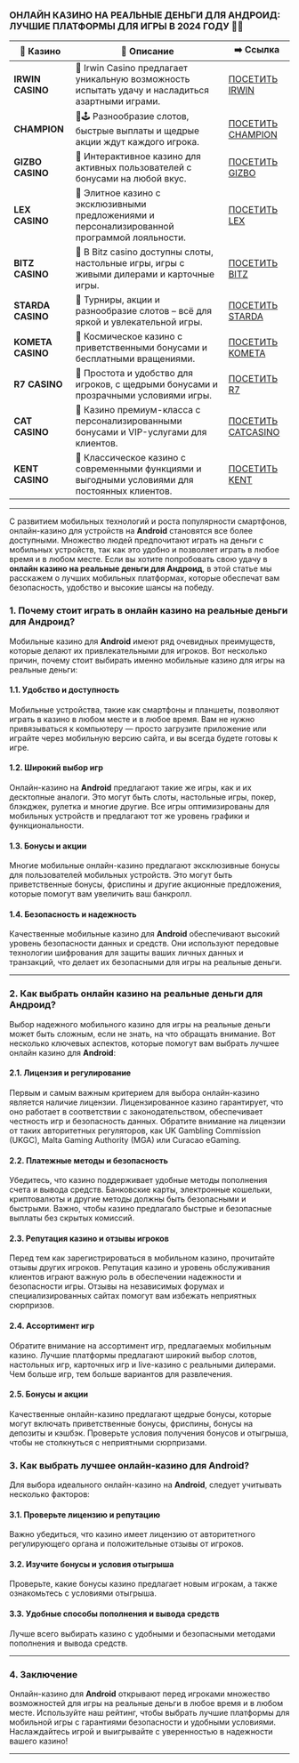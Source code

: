 ### **ОНЛАЙН КАЗИНО НА РЕАЛЬНЫЕ ДЕНЬГИ ДЛЯ АНДРОИД: ЛУЧШИЕ ПЛАТФОРМЫ ДЛЯ ИГРЫ В 2024 ГОДУ 🎰📱**
| 🎰 Казино           | 📜 Описание                                                                                       | ➡️ Ссылка                                                                                          |  
| ------------------- | ------------------------------------------------------------------------------------------------- | -------------------------------------------------------------------------------------------------- |
| **IRWIN CASINO**    | 🎲 Irwin Casino предлагает уникальную возможность испытать удачу и насладиться азартными играми.  | [ПОСЕТИТЬ IRWIN](https://tinyurl.com/4dpanc7s)                                                 |
| **CHAMPION**       | 🌟🕹️ Разнообразие слотов, быстрые выплаты и щедрые акции ждут каждого игрока.                    | [ПОСЕТИТЬ CHAMPION](https://tinyurl.com/y4c3nkh5)                                                 |
| **GIZBO CASINO**    | 🚀 Интерактивное казино для активных пользователей с бонусами на любой вкус.                      | [ПОСЕТИТЬ GIZBO](https://tinyurl.com/35t78xv9)                                                  |
| **LEX CASINO**      | 🎰 Элитное казино с эксклюзивными предложениями и персонализированной программой лояльности.      | [ПОСЕТИТЬ LEX](https://tinyurl.com/36mva56y)                                                    |
| **BITZ CASINO**     | 🌌 В Bitz casino доступны слоты, настольные игры, игры с живыми дилерами и карточные игры.        | [ПОСЕТИТЬ BITZ](https://tinyurl.com/y4zaxyjx) |
| **STARDA CASINO**   | 🌠 Турниры, акции и разнообразие слотов – всё для яркой и увлекательной игры.                     | [ПОСЕТИТЬ STARDA](https://tinyurl.com/bdd3znsu)                                                 |
| **KOMETA CASINO**   | 💫 Космическое казино с приветственными бонусами и бесплатными вращениями.                        | [ПОСЕТИТЬ KOMETA](https://tinyurl.com/2kds85s3)                                                 |
| **R7 CASINO**       | 🎯 Простота и удобство для игроков, с щедрыми бонусами и прозрачными условиями игры.              | [ПОСЕТИТЬ R7](https://l24.im/rFAoBM)                                                     |
| **CAT CASINO**       | 💎 Казино премиум-класса с персонализированными бонусами и VIP-услугами для клиентов.            | [ПОСЕТИТЬ CATCASINO](https://tinyurl.com/yrsjuw7k)                                                     |
| **KENT CASINO**     | 🎲 Классическое казино с современными функциями и выгодными условиями для постоянных клиентов.    | [ПОСЕТИТЬ KENT](https://tinyurl.com/5r8a8dhk)                                                   |

***
С развитием мобильных технологий и роста популярности смартфонов, онлайн-казино для устройств на **Android** становятся все более доступными. Множество людей предпочитают играть на деньги с мобильных устройств, так как это удобно и позволяет играть в любое время и в любом месте. Если вы хотите попробовать свою удачу в **онлайн казино на реальные деньги для Андроид**, в этой статье мы расскажем о лучших мобильных платформах, которые обеспечат вам безопасность, удобство и высокие шансы на победу.

### **1. Почему стоит играть в онлайн казино на реальные деньги для Андроид?**

Мобильные казино для **Android** имеют ряд очевидных преимуществ, которые делают их привлекательными для игроков. Вот несколько причин, почему стоит выбирать именно мобильные казино для игры на реальные деньги:

#### 1.1. **Удобство и доступность**

Мобильные устройства, такие как смартфоны и планшеты, позволяют играть в казино в любом месте и в любое время. Вам не нужно привязываться к компьютеру — просто загрузите приложение или играйте через мобильную версию сайта, и вы всегда будете готовы к игре.

#### 1.2. **Широкий выбор игр**

Онлайн-казино на **Android** предлагают такие же игры, как и их десктопные аналоги. Это могут быть слоты, настольные игры, покер, блэкджек, рулетка и многие другие. Все игры оптимизированы для мобильных устройств и предлагают тот же уровень графики и функциональности.

#### 1.3. **Бонусы и акции**

Многие мобильные онлайн-казино предлагают эксклюзивные бонусы для пользователей мобильных устройств. Это могут быть приветственные бонусы, фриспины и другие акционные предложения, которые помогут вам увеличить ваш банкролл.

#### 1.4. **Безопасность и надежность**

Качественные мобильные казино для **Android** обеспечивают высокий уровень безопасности данных и средств. Они используют передовые технологии шифрования для защиты ваших личных данных и транзакций, что делает их безопасными для игры на реальные деньги.

***

### **2. Как выбрать онлайн казино на реальные деньги для Андроид?**

Выбор надежного мобильного казино для игры на реальные деньги может быть сложным, если не знать, на что обращать внимание. Вот несколько ключевых аспектов, которые помогут вам выбрать лучшее онлайн казино для **Android**:

#### 2.1. **Лицензия и регулирование**

Первым и самым важным критерием для выбора онлайн-казино является наличие лицензии. Лицензированное казино гарантирует, что оно работает в соответствии с законодательством, обеспечивает честность игр и безопасность данных. Обратите внимание на лицензии от таких авторитетных регуляторов, как UK Gambling Commission (UKGC), Malta Gaming Authority (MGA) или Curacao eGaming.

#### 2.2. **Платежные методы и безопасность**

Убедитесь, что казино поддерживает удобные методы пополнения счета и вывода средств. Банковские карты, электронные кошельки, криптовалюты и другие методы должны быть безопасными и быстрыми. Важно, чтобы казино предлагало быстрые и безопасные выплаты без скрытых комиссий.

#### 2.3. **Репутация казино и отзывы игроков**

Перед тем как зарегистрироваться в мобильном казино, прочитайте отзывы других игроков. Репутация казино и уровень обслуживания клиентов играют важную роль в обеспечении надежности и безопасности игры. Отзывы на независимых форумах и специализированных сайтах помогут вам избежать неприятных сюрпризов.

#### 2.4. **Ассортимент игр**

Обратите внимание на ассортимент игр, предлагаемых мобильным казино. Лучшие платформы предлагают широкий выбор слотов, настольных игр, карточных игр и live-казино с реальными дилерами. Чем больше игр, тем больше вариантов для развлечения.

#### 2.5. **Бонусы и акции**

Качественные онлайн-казино предлагают щедрые бонусы, которые могут включать приветственные бонусы, фриспины, бонусы на депозиты и кэшбэк. Проверьте условия получения бонусов и отыгрыша, чтобы не столкнуться с неприятными сюрпризами.

### **3. Как выбрать лучшее онлайн-казино для Android?**

Для выбора идеального онлайн-казино на **Android**, следует учитывать несколько факторов:

#### 3.1. **Проверьте лицензию и репутацию**

Важно убедиться, что казино имеет лицензию от авторитетного регулирующего органа и положительные отзывы от игроков.

#### 3.2. **Изучите бонусы и условия отыгрыша**

Проверьте, какие бонусы казино предлагает новым игрокам, а также ознакомьтесь с условиями отыгрыша.

#### 3.3. **Удобные способы пополнения и вывода средств**

Лучше всего выбирать казино с удобными и безопасными методами пополнения и вывода средств.

***

### **4. Заключение**

Онлайн-казино для **Android** открывают перед игроками множество возможностей для игры на реальные деньги в любое время и в любом месте. Используйте наш рейтинг, чтобы выбрать лучшие платформы для мобильной игры с гарантиями безопасности и удобными условиями. Наслаждайтесь игрой и выигрывайте с уверенностью в надежности вашего казино!

***
